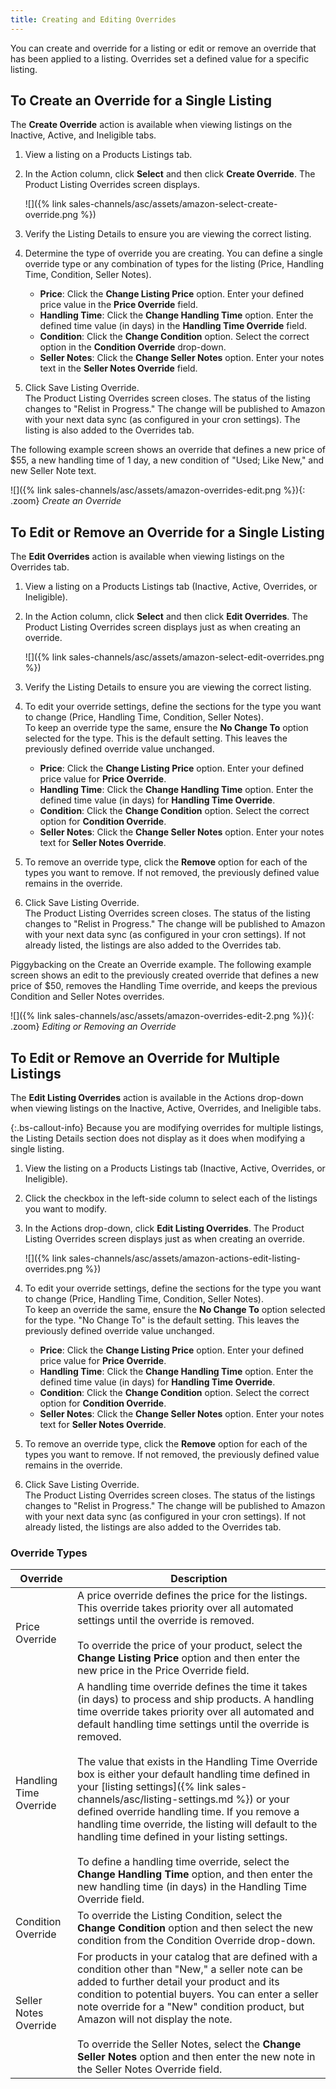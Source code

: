 ```yaml
---
title: Creating and Editing Overrides
---
```



You can create and override for a listing or edit or remove an override that has been applied to a listing. Overrides set a defined value for a specific listing.

## To Create an Override for a Single Listing

The **Create Override** action is available when viewing listings on the Inactive, Active, and Ineligible tabs.

1. View a listing on a Products Listings tab.

1. In the Action column, click **Select** and then click **Create Override**. The Product Listing Overrides screen displays.

    ![]({% link sales-channels/asc/assets/amazon-select-create-override.png %})

1. Verify the Listing Details to ensure you are viewing the correct listing.

1. Determine the type of override you are creating. You can define a single override type or any combination of types for the listing (Price, Handling Time, Condition, Seller Notes).

    - **Price**: Click the **Change Listing Price** option. Enter your defined price value in the **Price Override** field.
    - **Handling Time**: Click the **Change Handling Time** option. Enter the defined time value (in days) in the **Handling Time Override** field.
    * **Condition**: Click the **Change Condition** option. Select the correct option in the **Condition Override** drop-down.
    - **Seller Notes**: Click the **Change Seller Notes** option. Enter your notes text in the **Seller Notes Override** field.

1. Click <span class="btn">Save Listing Override</span>.
<br />The Product Listing Overrides screen closes. The status of the listing changes to "Relist in Progress." The change will be published to Amazon with your next data sync (as configured in your cron settings). The listing is also added to the Overrides tab.

The following example screen shows an override that defines a new price of $55, a new handling time of 1 day, a new condition of "Used; Like New," and new Seller Note text.

![]({% link sales-channels/asc/assets/amazon-overrides-edit.png %}){: .zoom}
_Create an Override_

## To Edit or Remove an Override for a Single Listing

The **Edit Overrides** action is available when viewing listings on the Overrides tab.

1. View a listing on a Products Listings tab (Inactive, Active, Overrides, or Ineligible).

1. In the Action column, click **Select** and then click **Edit Overrides**. The Product Listing Overrides screen displays just as when creating an override.

    ![]({% link sales-channels/asc/assets/amazon-select-edit-overrides.png %})

1. Verify the Listing Details to ensure you are viewing the correct listing.

1. To edit your override settings, define the sections for the type you want to change (Price, Handling Time, Condition, Seller Notes).
<br />To keep an override type the same, ensure the **No Change To** option selected for the type. This is the default setting. This leaves the previously defined override value unchanged.

    - **Price**: Click the **Change Listing Price** option. Enter your defined price value for **Price Override**.
    - **Handling Time**: Click the **Change Handling Time** option. Enter the defined time value (in days) for **Handling Time Override**.
    - **Condition**: Click the **Change Condition** option. Select the correct option for **Condition Override**.
    - **Seller Notes**: Click the **Change Seller Notes** option. Enter your notes text for **Seller Notes Override**.

1. To remove an override type, click the **Remove** option for each of the types you want to remove. If not removed, the previously defined value remains in the override.

1. Click <span class="btn">Save Listing Override</span>.
<br />The Product Listing Overrides screen closes. The status of the listing changes to "Relist in Progress." The change will be published to Amazon with your next data sync (as configured in your cron settings). If not already listed, the listings are also added to the Overrides tab.

Piggybacking on the Create an Override example. The following example screen shows an edit to the previously created override that defines a new price of $50, removes the Handling Time override, and keeps the previous Condition and Seller Notes overrides.

![]({% link sales-channels/asc/assets/amazon-overrides-edit-2.png %}){: .zoom}
_Editing or Removing an Override_

## To Edit or Remove an Override for Multiple Listings

The **Edit Listing Overrides** action is available in the Actions drop-down when viewing listings on the Inactive, Active, Overrides, and Ineligible tabs.

{:.bs-callout-info}
Because you are modifying overrides for multiple listings, the Listing Details section does not display as it does when modifying a single listing.

1. View the listing on a Products Listings tab (Inactive, Active, Overrides, or Ineligible).

1. Click the checkbox in the left-side column to select each of the listings you want to modify.

1. In the Actions drop-down, click **Edit Listing Overrides**. The Product Listing Overrides screen displays just as when creating an override.

    ![]({% link sales-channels/asc/assets/amazon-actions-edit-listing-overrides.png %})

1. To edit your override settings, define the sections for the type you want to change (Price, Handling Time, Condition, Seller Notes).
<br />To keep an override the same, ensure the **No Change To** option selected for the type. "No Change To" is the default setting. This leaves the previously defined override value unchanged.

    - **Price**: Click the **Change Listing Price** option. Enter your defined price value for **Price Override**.
    - **Handling Time**: Click the **Change Handling Time** option. Enter the defined time value (in days) for **Handling Time Override**.
    - **Condition**: Click the **Change Condition** option. Select the correct option for **Condition Override**.
    - **Seller Notes**: Click the **Change Seller Notes** option. Enter your notes text for **Seller Notes Override**.

1. To remove an override type, click the **Remove** option for each of the types you want to remove. If not removed, the previously defined value remains in the override.

1. Click <span class="btn">Save Listing Override</span>.
<br />The Product Listing Overrides screen closes. The status of the listings changes to "Relist in Progress." The change will be published to Amazon with your next data sync (as configured in your cron settings). If not already listed, the listings are also added to the Overrides tab.

### Override Types

|Override|Description|
|--- |--- |
|Price Override|A price override defines the price for the listings. This override takes priority over all automated settings until the override is removed.<br/><br/>To override the price of your product, select the **Change Listing Price** option and then enter the new price in the Price Override field. |
|Handling Time Override|A handling time override defines the time it takes (in days) to process and ship products. A handling time override takes priority over all automated and default handling time settings until the override is removed.<br/><br/>The value that exists in the Handling Time Override box is either your default handling time defined in your [listing settings]({% link sales-channels/asc/listing-settings.md %}) or your defined override handling time. If you remove a handling time override, the listing will default to the handling time defined in your listing settings.<br/><br/>To define a handling time override, select the **Change Handling Time** option, and then enter the new handling time (in days) in the Handling Time Override field. |
|Condition Override|To override the Listing Condition, select the **Change Condition** option and then select the new condition from the Condition Override drop-down. |
|Seller Notes Override|For products in your catalog that are defined with a condition other than "New," a seller note can be added to further detail your product and its condition to potential buyers. You can enter a seller note override for a "New" condition product, but Amazon will not display the note.<br/><br/>To override the Seller Notes, select the **Change Seller Notes** option and then enter the new note in the Seller Notes Override field.|
